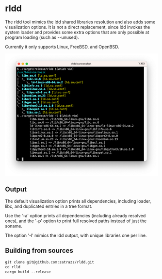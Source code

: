 # rldd

The rldd tool mimics the ldd shared libraries resolution and also adds some visualization options.  It is not a direct replacement, since ldd invokes the system loader and provides some extra options that are only possible at program loading (such as --unused).

Currently it only supports Linux, FreeBSD, and OpenBSD.

![screenshot](doc/screenshot.png)

## Output

The default visualization option prints all dependencies, including loader, libc, and duplicated entries in a tree format.

Use the '-a' option prints all dependencies (including already resolved ones), and the '-p' option to print full resolved paths instead of just the soname.

The option '-l' mimics the ldd output, with unique libraries one per line.


## Building from sources

```
git clone git@github.com:zatrazz/rldd.git
cd rlld
cargo build --release
```

